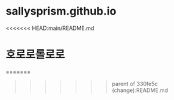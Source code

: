 # sallysprism.github.io
<<<<<<< HEAD:main/README.md
# 호로로롤로로
=======
>>>>>>> parent of 330fe5c (change):README.md
